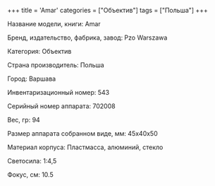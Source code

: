 +++
title = 'Amar'
categories = ["Объектив"]
tags = ["Польша"]
+++

Название модели, книги: Amar

Бренд, издательство, фабрика, завод: Pzo Warszawa

Категория: Объектив

Страна производитель: Польша

Город: Варшава

Инвентаризационный номер: 543

Серийный номер аппарата: 702008

Вес, гр: 94

Размер аппарата  собранном виде, мм: 45x40x50

Материал корпуса: Пластмасса, алюминий, стекло

Светосила: 1:4,5

Фокус, см: 10.5

